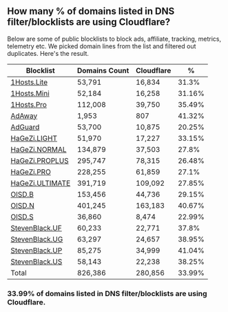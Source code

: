 ## How many % of domains listed in DNS filter/blocklists are using Cloudflare?


Below are some of public blocklists to block ads, affiliate, tracking, metrics, telemetry etc.
We picked domain lines from the list and filtered out duplicates.
Here's the result.


| Blocklist | Domains Count | Cloudflare | % |
| --- | --- | --- | --- |
| [1Hosts.Lite](https://raw.githubusercontent.com/badmojr/1Hosts/master/Lite/hosts.win) | 53,791 | 16,834 | 31.3% |
| [1Hosts.Mini](https://raw.githubusercontent.com/badmojr/1Hosts/master/mini/hosts.win) | 52,184 | 16,258 | 31.16% |
| [1Hosts.Pro](https://raw.githubusercontent.com/badmojr/1Hosts/master/Pro/hosts.win) | 112,008 | 39,750 | 35.49% |
| [AdAway](https://raw.githubusercontent.com/AdAway/adaway.github.io/master/hosts.txt) | 1,953 | 807 | 41.32% |
| [AdGuard](https://adguardteam.github.io/AdGuardSDNSFilter/Filters/filter.txt) | 53,700 | 10,875 | 20.25% |
| [HaGeZi.LIGHT](https://raw.githubusercontent.com/hagezi/dns-blocklists/main/hosts/light.txt) | 51,970 | 17,227 | 33.15% |
| [HaGeZi.NORMAL](https://raw.githubusercontent.com/hagezi/dns-blocklists/main/hosts/multi.txt) | 134,879 | 37,503 | 27.8% |
| [HaGeZi.PROPLUS](https://raw.githubusercontent.com/hagezi/dns-blocklists/main/hosts/pro.plus.txt) | 295,747 | 78,315 | 26.48% |
| [HaGeZi.PRO](https://raw.githubusercontent.com/hagezi/dns-blocklists/main/hosts/pro.txt) | 228,255 | 61,859 | 27.1% |
| [HaGeZi.ULTIMATE](https://raw.githubusercontent.com/hagezi/dns-blocklists/main/hosts/ultimate.txt) | 391,719 | 109,092 | 27.85% |
| [OISD.B](https://big.oisd.nl/dnsmasq) | 153,456 | 44,736 | 29.15% |
| [OISD.N](https://nsfw.oisd.nl/dnsmasq) | 401,245 | 163,183 | 40.67% |
| [OISD.S](https://small.oisd.nl/dnsmasq) | 36,860 | 8,474 | 22.99% |
| [StevenBlack.UF](https://raw.githubusercontent.com/StevenBlack/hosts/master/alternates/fakenews/hosts) | 60,233 | 22,771 | 37.8% |
| [StevenBlack.UG](https://raw.githubusercontent.com/StevenBlack/hosts/master/alternates/gambling/hosts) | 63,297 | 24,657 | 38.95% |
| [StevenBlack.UP](https://raw.githubusercontent.com/StevenBlack/hosts/master/alternates/porn/hosts) | 85,275 | 34,999 | 41.04% |
| [StevenBlack.US](https://raw.githubusercontent.com/StevenBlack/hosts/master/alternates/social/hosts) | 58,143 | 22,238 | 38.25% |
| Total | 826,386 | 280,856 | 33.99% |


### 33.99% of domains listed in DNS filter/blocklists are using Cloudflare.